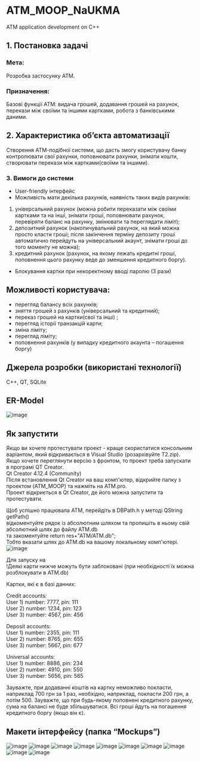 # ATM_MOOP_NaUKMA
ATM application development on C++


## 1. Постановка задачі
### Мета: 
Розробка застосунку АТМ.

### Призначення: 
Базові функції АТМ: видача грошей, додавання грошей на рахунок, перекази між своїми та іншими картками, робота з банківськими даними.

## 2.	Характеристика об’єкта автоматизації
Створення АТМ-подібної системи, що дасть змогу користувачу банку контролювати свої рахунки, поповнювати рахунки, знімати кошти, створювати перекази між картками(своїми та іншими).

### 3. Вимоги до системи
* User-friendly інтерфейс
*	Можливість мати декілька рахунків, наявність таких видів рахунків:
  1. універсальний рахунок (можна робити переказати між своїми картками та на інші, знімати гроші, поповнювати рахунок,  перевіряти баланс на рахунку, змінювати та переглядати ліміт);
  2. депозитний рахунок (накопичувальний рахунок, на який можна просто класти гроші; після закінчення терміну депозиту гроші автоматично перейдуть на універсальний акаунт, знімати гроші до того моменту не можна);
  3. кредитний рахунок (рахунок, на якому лежать кредитні гроші, поповнення цього рахунку веде до зменшення кредитного боргу).
* Блокування картки при некоректному вводі паролю (3 рази)

## Можливості користувача:
* перегляд балансу всіх рахунків;
* зняття грошей з рахунків (універсальний та кредитний);
* переказ грошей на картки(свої та інші) ;
* перегляд історії транзакцій карти;
* зміна ліміту;
* перегляд ліміту;
* поповнення рахунків (у випадку кредитного акаунта – погашення боргу)

## Джерела розробки (використані технології)
C++, QT, SQLite

## ER-Model
![image](https://user-images.githubusercontent.com/60096558/137622885-87b36ed1-4c07-44e1-b67e-03090c1dc9b5.png)

## Як запустити
Якщо ви хочете протестувати проект - краще скористатися консольним варіантом, який відкривається в Visual Studio (розархівуйте T2.zip).  
Якщо хочете переглянути версію з фронтом, то проект треба запускати в програмі QT Creator.  
Qt Creator 4.12.4 (Community)  
Після встановлення Qt Creator на ваш комп'ютер, відкрийте папку з проектом (ATM_MOOP) та нажміть на ATM.pro.  
Проект відкриється в Qt Creator, де його можна запустити та протестувати.  

Щоб успішно працювала АТМ, перейдіть в DBPath.h у методі QString getPath()  
відкоментуйте рядок із абсолютним шляхом та пропишіть в ньому свій абсолютний шлях до файлу ATM.db  
та закоментуйте  return res+"ATM/ATM.db";  
Тобто вказати шлях до ATM.db на вашому локальному комп'ютері.  
![image](https://user-images.githubusercontent.com/60096558/137624484-959813bd-d592-4930-8860-2150ceeb710b.png)

Для запуску на  
!Деякі карти нижче можуть бути заблоковані (при необхідності їх можна розблокувати в ATM.db)  

Картки, які є в базі данних:  

Credit accounts:  
User 1) number: 7777, pin: 111  
User 2) number: 1234, pin: 123  
User 3) number: 4567, pin: 456  

Deposit accounts:  
User 1) number: 2355, pin: 111  
User 2) number: 8765, pin: 655  
User 3) number: 5667, pin: 677  

Universal accounts:  
User 1) number: 8886, pin: 234  
User 2) number: 4910, pin: 550  
User 3) number: 5656, pin: 565  

Зауважте, при
додаванні коштів на картку неможливо покласти, наприклад 700 грн за 1 раз,
необхідно, наприклад, покласти 200 грн, а потім 500.
Зауважте, що при будь-якому поповнені кредитного рахунку, сума на балансі не буде збільшуватися. Всі гроші йдуть на погашення кредитного боргу (якщо він є).


## Макети інтерфейсу (папка “Mockups”)
![image](https://user-images.githubusercontent.com/60096558/137623212-8a2232b1-9f11-4542-9500-aa68e9cb4d27.png)
![image](https://user-images.githubusercontent.com/60096558/137623213-3fe42df0-a6d9-4f79-a985-5a632c7ffbec.png)
![image](https://user-images.githubusercontent.com/60096558/137623214-a5ad32d3-76fd-49bf-9584-31209dc6c9b1.png)
![image](https://user-images.githubusercontent.com/60096558/137623217-1b69c04a-e95a-4592-84b4-dfd41a1a06e8.png)
![image](https://user-images.githubusercontent.com/60096558/137623220-274b7150-f906-496c-a218-1e28a09fd939.png)
![image](https://user-images.githubusercontent.com/60096558/137623221-1ea24d86-80c8-4995-b904-c658112a4a7d.png)
![image](https://user-images.githubusercontent.com/60096558/137623225-a2e244bf-9826-4488-b81d-ec1a4b6b3030.png)
![image](https://user-images.githubusercontent.com/60096558/137623228-08072909-6fac-4239-a71e-ee96a2e382b7.png)
![image](https://user-images.githubusercontent.com/60096558/137623230-59f215a2-780a-42e3-84f6-2e53ef8d34e5.png)
![image](https://user-images.githubusercontent.com/60096558/137623233-300554f0-dbe7-4ef4-a3ea-8e2990aa1a67.png)
